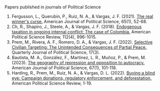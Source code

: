 Papers published in journals of Political Science

1. Fergusson, L., Querubin, P., Ruiz, N. A., & Vargas, J. F. (2021). [The real winner's curse.](https://onlinelibrary.wiley.com/doi/abs/10.1111/ajps.12508) American Journal of Political Science, 65(1), 52-68.
2. Ch, R., Shapiro, J., Steele, A., & Vargas, J. F. (2018). [Endogenous taxation in ongoing internal conflict: The case of Colombia.](https://www.cambridge.org/core/journals/american-political-science-review/article/abs/endogenous-taxation-in-ongoing-internal-conflict-the-case-of-colombia/13C635D02B87F7F3B39323CF56174B54?utm_campaign=shareaholic&utm_medium=copy_link&utm_source=bookmark) American Political Science Review, 112(4), 996-1015.
3. Prem, M., Rivera, A. F., Romero, D. A., & Vargas, J. F. (2022). [Selective Civilian Targeting: The Unintended Consequences of Partial Peace.](https://www.nowpublishers.com/article/Details/QJPS-20088) Quarterly Journal of Political Science, 17(3).
4. Bautista, M. A., González, F., Martínez, L. R., Muñoz, P., & Prem, M. (2023). [The geography of repression and opposition to autocracy.](https://onlinelibrary.wiley.com/doi/abs/10.1111/ajps.12614) American Journal of Political Science, 67(1), 101-118.
5. Harding, R., Prem, M., Ruiz, N. A., & Vargas, D. L. (2022). [Buying a blind eye: Campaign donations, regulatory enforcement, and deforestation.](https://www.cambridge.org/core/journals/american-political-science-review/article/buying-a-blind-eye-campaign-donations-regulatory-enforcement-and-deforestation/C1FF4974236ABA65F4842194003C71C9) American Political Science Review, 1-19.
